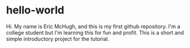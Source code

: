 hello-world
===========

Hi. My name is Eric McHugh, and this is my first github repository. I'm a college student but I'm learning this for fun and profit.
This is a short and simple introductory project for the tutorial.
